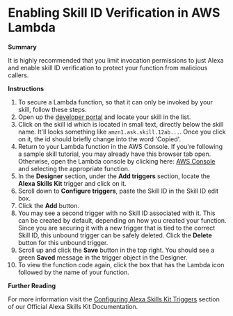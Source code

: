 # Enabling Skill ID Verification in AWS Lambda


**Summary**

It is highly recommended that you limit invocation permissions to just Alexa and enable skill ID verification to protect your function from malicious callers.

**Instructions**


1. To secure a Lambda function, so that it can only be invoked by your skill, follow these steps.
1. Open up the [developer portal](https://developer.amazon.com/alexa/console/ask) and locate your skill in the list.
1. Click on the skill id which is located in small text, directly below the skill name.  It'll looks something like ```amzn1.ask.skill.12ab...```.  Once you click on it, the id should briefly change into the word 'Copied'.
1. Return to your Lambda function in the AWS Console. If you're following a sample skill tutorial, you may already have this browser tab open. Otherwise, open the Lambda console by clicking here: [AWS Console](https://console.aws.amazon.com/lambda/home?/functions) and selecting the appropriate function. 
1. In the **Designer** section, under the **Add triggers** section, locate the **Alexa Skills Kit** trigger and click on it.
1. Scroll down to **Configure triggers**, paste the Skill ID in the Skill ID edit box.
1. Click the **Add** button. 
1. You may see a second trigger with no Skill ID associated with it.  This can be created by default, depending on how you created your function.  Since you are securing it with a new trigger that is tied to the correct Skill ID, this unbound trigger can be safely deleted.  Click the **Delete** button for this unbound trigger.
1. Scroll up and click the **Save** button in the top right. You should see a green **Saved** message in the trigger object in the Designer.
1. To view the function code again, click the box that has the Lambda icon followed by the name of your function.


**Further Reading**

For more information visit the [Configuring Alexa Skills Kit Triggers](https://developer.amazon.com/docs/custom-skills/host-a-custom-skill-as-an-aws-lambda-function.html#configuring-the-alexa-skills-kit-trigger) section of our Official Alexa Skills Kit Documentation.




